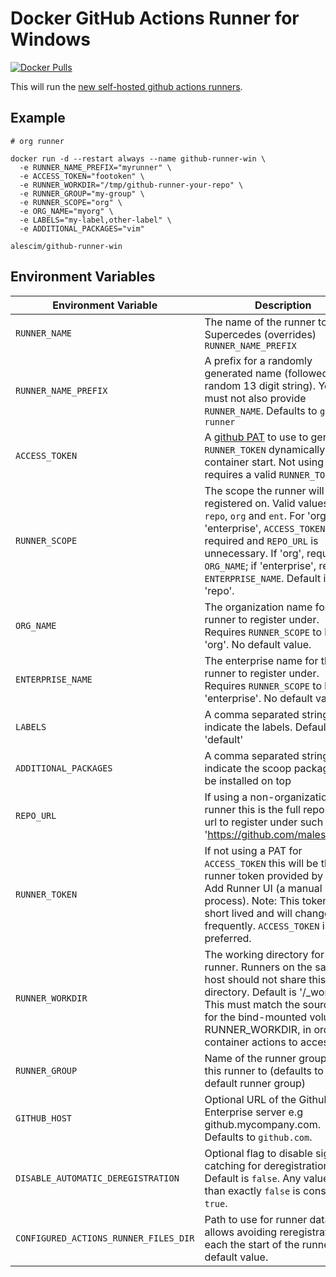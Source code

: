 
Docker GitHub Actions Runner for Windows
============================

[![Docker Pulls](https://img.shields.io/docker/pulls/alescim/github-runner-win.svg)](https://hub.docker.com/r/alescim/github-runner-win) 

This will run the [new self-hosted github actions runners](https://help.github.com/en/actions/automating-your-workflow-with-github-actions/hosting-your-own-runners).


## Example ##

    # org runner
    
    docker run -d --restart always --name github-runner-win \
      -e RUNNER_NAME_PREFIX="myrunner" \
      -e ACCESS_TOKEN="footoken" \
      -e RUNNER_WORKDIR="/tmp/github-runner-your-repo" \
      -e RUNNER_GROUP="my-group" \
      -e RUNNER_SCOPE="org" \
      -e ORG_NAME="myorg" \
      -e LABELS="my-label,other-label" \
      -e ADDITIONAL_PACKAGES="vim"
    
    alescim/github-runner-win

## Environment Variables ##

| Environment Variable | Description |
| --- | --- |
| `RUNNER_NAME` | The name of the runner to use. Supercedes (overrides) `RUNNER_NAME_PREFIX` |
| `RUNNER_NAME_PREFIX` | A prefix for a randomly generated name (followed by a random 13 digit string). You must not also provide `RUNNER_NAME`. Defaults to `github-runner` |
| `ACCESS_TOKEN` | A [github PAT](https://docs.github.com/en/github/authenticating-to-github/creating-a-personal-access-token) to use to generate `RUNNER_TOKEN` dynamically at container start. Not using this requires a valid `RUNNER_TOKEN` |
| `RUNNER_SCOPE` | The scope the runner will be registered on. Valid values are `repo`, `org` and `ent`. For 'org' and 'enterprise', `ACCESS_TOKEN` is required and `REPO_URL` is unnecessary. If 'org', requires `ORG_NAME`; if 'enterprise', requires `ENTERPRISE_NAME`. Default is 'repo'. |
| `ORG_NAME` | The organization name for the runner to register under. Requires `RUNNER_SCOPE` to be 'org'. No default value. |
| `ENTERPRISE_NAME` | The enterprise name for the runner to register under. Requires `RUNNER_SCOPE` to be 'enterprise'. No default value. |
| `LABELS` | A comma separated string to indicate the labels. Default is 'default' |
| `ADDITIONAL_PACKAGES` | A comma separated string to indicate the scoop packaged to be installed on top |
| `REPO_URL` | If using a non-organization runner this is the full repository url to register under such as 'https://github.com/malesci/repo' |
| `RUNNER_TOKEN` | If not using a PAT for `ACCESS_TOKEN` this will be the runner token provided by the Add Runner UI (a manual process). Note: This token is short lived and will change frequently. `ACCESS_TOKEN` is likely preferred. |
| `RUNNER_WORKDIR` | The working directory for the runner. Runners on the same host should not share this directory. Default is '/_work'. This must match the source path for the bind-mounted volume at RUNNER_WORKDIR, in order for container actions to access files. |
| `RUNNER_GROUP` | Name of the runner group to add this runner to (defaults to the default runner group) |
| `GITHUB_HOST` | Optional URL of the Github Enterprise server e.g github.mycompany.com. Defaults to `github.com`. |
| `DISABLE_AUTOMATIC_DEREGISTRATION` | Optional flag to disable signal catching for deregistration. Default is `false`. Any value other than exactly `false` is considered `true`. 
| `CONFIGURED_ACTIONS_RUNNER_FILES_DIR` | Path to use for runner data. It allows avoiding reregistration each the start of the runner. No default value. |